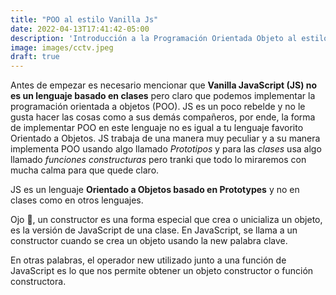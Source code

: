 ```yaml
---
title: "POO al estilo Vanilla Js"
date: 2022-04-13T17:41:42-05:00
description: 'Introducción a la Programación Orientada Objeto al estilo de Vanilla Javascript'
image: images/cctv.jpeg
draft: true
---
```


Antes de empezar es necesario mencionar que **Vanilla JavaScript (JS) no es un lenguaje basado 
en clases** pero claro que podemos implementar la programación orientada a objetos (POO). JS es un poco rebelde y no le gusta hacer las cosas como a sus demás compañeros, por ende, la forma de implementar POO en este lenguaje no es igual  a tu lenguaje favorito Orientado a Objetos. JS trabaja de una manera muy peculiar y a su manera implementa POO usando algo llamado *Prototipos* y para las *clases* usa algo llamado *funciones constructuras* pero tranki que todo lo miraremos con mucha calma para que quede claro.

JS es un lenguaje **Orientado a Objetos basado en Prototypes** y no en 
clases como en otros lenguajes. 


Ojo 👀, un constructor es una forma especial que crea o unicializa un objeto, es 
la versión de JavaScript de una clase. En JavaScript, se llama a un constructor 
cuando se crea un objeto usando la new palabra clave.

En otras palabras, el operador new utilizado junto a una función de JavaScript es 
lo que nos permite obtener un objeto constructor o función 
constructora.